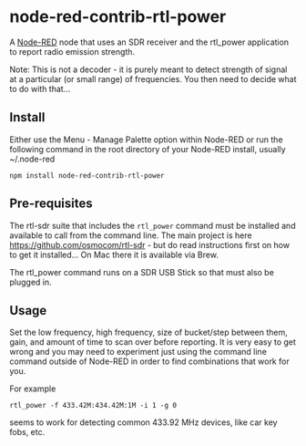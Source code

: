 node-red-contrib-rtl-power
==========================

A <a href="http://nodered.org" target="new">Node-RED</a> node that uses an SDR receiver and
the rtl_power application to report radio emission strength.

Note: This is not a decoder - it is purely meant to detect strength of signal at a particular (or small range) of frequencies. You then need to decide what to do with that...

Install
-------

Either use the Menu - Manage Palette option within Node-RED or run the following command in the root directory of your Node-RED install, usually ~/.node-red

    npm install node-red-contrib-rtl-power

Pre-requisites
--------------

The rtl-sdr suite that includes the `rtl_power` command must be installed and available to call from the command line.
The main project is here https://github.com/osmocom/rtl-sdr - but do read instructions first on how to get it installed... On Mac there it is available via Brew.

The rtl_power command runs on a SDR USB Stick so that must also be plugged in.


Usage
-----

Set the low frequency, high frequency, size of bucket/step between them, gain, and amount of time to scan over before reporting. It is very easy to get wrong and you may need to experiment just using the command line command outside of Node-RED in order to find combinations that work for you.

For example

    rtl_power -f 433.42M:434.42M:1M -i 1 -g 0

seems to work for detecting common 433.92 MHz devices, like car key fobs, etc.
